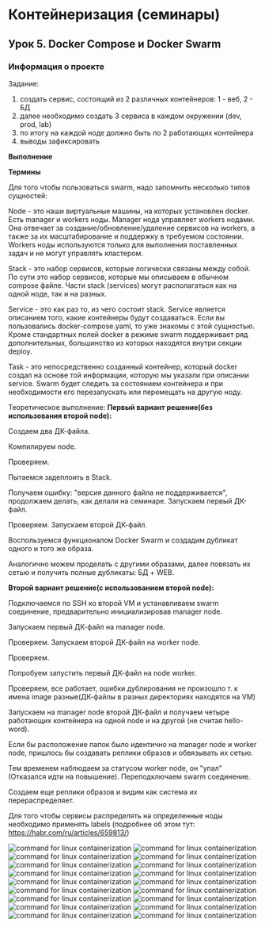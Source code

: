﻿# Контейнеризация (семинары)


## Урок 5. Docker Compose и Docker Swarm


### **Информация о проекте**

Задание:
1) создать сервис, состоящий из 2 различных контейнеров: 1 - веб, 2 - БД
2) далее необходимо создать 3 сервиса в каждом окружении (dev, prod, lab)
3) по итогу на каждой ноде должно быть по 2 работающих контейнера
4) выводы зафиксировать




**Выполнение**

**Термины**

Для того чтобы пользоваться swarm, надо запомнить несколько типов сущностей:

Node - это наши виртуальные машины, на которых установлен docker. Есть manager и workers ноды. Manager нода управляет 
workers нодами. Она отвечает за создание/обновление/удаление сервисов на workers, а также за их масштабирование и 
поддержку в требуемом состоянии. Workers ноды используются только для выполнения поставленных задач и не могут управлять 
кластером.

Stack - это набор сервисов, которые логически связаны между собой. По сути это набор сервисов, которые мы описываем в 
обычном compose файле. Части stack (services) могут располагаться как на одной ноде, так и на разных.

Service - это как раз то, из чего состоит stack. Service является описанием того, какие контейнеры будут создаваться. 
Если вы пользовались docker-compose.yaml, то уже знакомы с этой сущностью. Кроме стандартных полей docker в режиме swarm 
поддерживает ряд дополнительных, большинство из которых находятся внутри секции deploy.

Task - это непосредственно созданный контейнер, который docker создал на основе той информации, которую мы указали при 
описании service. Swarm будет следить за состоянием контейнера и при необходимости его перезапускать или перемещать на 
другую ноду.

Теоретическое выполнение:
**Первый вариант решение(без использования второй node):**

Создаем два ДК-файла.

Компилируем node.

Проверяем.

Пытаемся задеплоить в Stack.

Получаем ошибку: "версия данного файла не поддерживается", продолжаем делать, как делали на семинаре.
Запускаем первый ДК-файл.

Проверяем.
Запускаем второй ДК-файл.

Воспользуемся функционалом Docker Swarm и создадим дубликат одного и того же образа.

Аналогично можем проделать с другими образами, далее повязать их сетью и получить полные дубликаты: БД + WEB.

**Второй вариант решение(с использованием второй node):**

Подключаемся по SSH ко второй VM и устанавливаем swarm соединение, предварительно инициализировав manager node.

Запускаем первый ДК-файл на manager node.

Проверяем.
Запускаем второй ДК-файл на worker node.

Проверяем.

Попробуем запустить первый ДК-файл на node worker.

Проверяем, все работает, ошибки дублирования не произошло т. к имена image разные(ДК-файлы в разных директориях 
находятся на VM)

Запускаем на manager node второй ДК-файл и получаем четыре работающих контейнера на одной node и на другой
(не считая hello-word).

Если бы расположение папок было идентично на manager node и worker node, пришлось бы создавать реплики образов и 
обвязывать их сетью.

Тем временем наблюдаем за статусом worker node, он "упал"(Отказался идти на повышение). Переподключаем swarm соединение.

Создаем еще реплики образов и видим как система их перераспределяет.

Для того чтобы сервисы распределять на определенные ноды необходимо применять labels
(подробнее об этом тут: https://habr.com/ru/articles/659813/)

![command for linux containerization](source/Screenshot_1.png)
![command for linux containerization](source/Screenshot_2.png)
![command for linux containerization](source/Screenshot_3.png)
![command for linux containerization](source/Screenshot_4.png)
![command for linux containerization](source/Screenshot_5.png)
![command for linux containerization](source/Screenshot_6.png)
![command for linux containerization](source/Screenshot_7.png)
![command for linux containerization](source/Screenshot_8.png)
![command for linux containerization](source/Screenshot_9.png)
![command for linux containerization](source/Screenshot_10.png)
![command for linux containerization](source/Screenshot_11.png)
![command for linux containerization](source/Screenshot_12.png)
![command for linux containerization](source/Screenshot_13.png)
![command for linux containerization](source/Screenshot_14.png)
![command for linux containerization](source/Screenshot_15.png)
![command for linux containerization](source/Screenshot_16.png)
![command for linux containerization](source/Screenshot_17.png)
![command for linux containerization](source/Screenshot_18.png)




